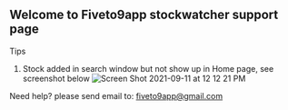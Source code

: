 ## Welcome to Fiveto9app stockwatcher support page

Tips
1. Stock added in search window but not show up in Home page, see screenshot below
![Screen Shot 2021-09-11 at 12 12 21 PM](https://user-images.githubusercontent.com/89669847/132954250-b1f38588-951c-4ea8-8ccf-453ccdd01a40.png)


Need help? please send email to: fiveto9app@gmail.com

